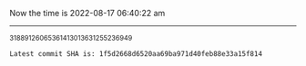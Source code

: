 Now the time is 2022-08-17 06:40:22 am

---

<small>31889126065361413013631255236949</small>

```txt
Latest commit SHA is: 1f5d2668d6520aa69ba971d40feb88e33a15f814
```
